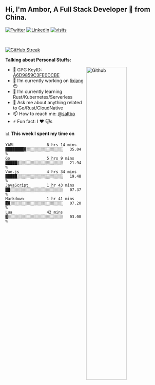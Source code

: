 ## Hi, I'm Ambor, A Full Stack Developer 🚀 from China.

[![Twitter](https://img.shields.io/badge/-saltbo-1ca0f1?style=flat&logo=twitter&logoColor=white)](https://twitter.com/rdsaltbo)
[![Linkedin](https://img.shields.io/badge/-saltbo-blue?style=flat&logo=Linkedin&logoColor=white)](https://www.linkedin.com/in/saltbo/)
[![visits](https://visitor.vercel.app/page/saltbo?color=light-green)](https://github.com/saltbo/)

&nbsp;  

[![GitHub Streak](http://github-readme-streak-stats.herokuapp.com?user=saltbo&hide_border=true&date_format=M%20j%5B%2C%20Y%5D)](https://git.io/streak-stats)

**Talking about Personal Stuffs:**
<!-- Any image aligned to the right. Beware the width  -->
<img width="50%" align="right" alt="Github" src="https://raw.githubusercontent.com/saltbo/saltbo/master/images/git-header.svg" />

- 🤘 GPG KeyID: [A6D9859C3FE0DCBE](https://saltbo.cn/pgp_keys.asc)
- 🔭 I’m currently working on [lixiang](https://www.lixiang.com/) :wink:
- 🌱 I’m currently learning Rust/Kubernetes/Serverless
- 💬 Ask me about anything related to Go/Rust/CloudNative
- 📫 How to reach me: [@saltbo](https://t.me/saltbo)
- ⚡ Fun fact: I :heart: :cat:s


📊 **This week I spent my time on**
<!--START_SECTION:waka-->

```text
YAML              8 hrs 14 mins   ████████▓░░░░░░░░░░░░░░░░   35.04 %
Go                5 hrs 9 mins    █████▒░░░░░░░░░░░░░░░░░░░   21.94 %
Vue.js            4 hrs 34 mins   █████░░░░░░░░░░░░░░░░░░░░   19.48 %
JavaScript        1 hr 43 mins    ██░░░░░░░░░░░░░░░░░░░░░░░   07.37 %
Markdown          1 hr 41 mins    █▓░░░░░░░░░░░░░░░░░░░░░░░   07.20 %
Lua               42 mins         ▓░░░░░░░░░░░░░░░░░░░░░░░░   03.00 %
```

<!--END_SECTION:waka-->
